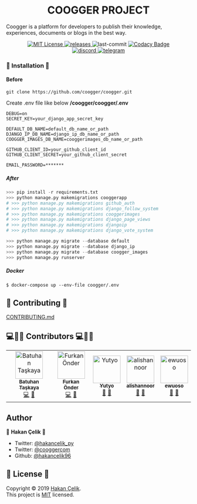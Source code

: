 <h1 align="center">COOGGER PROJECT</h1>
<p align="left">
  Coogger is a platform for developers to publish their knowledge, experiences, documents or blogs in the best way.
 </p>
<p align="center">
  <a href="https://github.com/coogger/coogger/blob/super-coogger/LICENSE.txt" target="_blank">
    <img alt="MIT License" title="MIT License" src="https://img.shields.io/github/license/coogger/coogger.svg?style=for-the-badge"/>
  </a>
  <a href="https://github.com/coogger/coogger/releases" target="_blank">
    <img alt="releases" title="releases" src="https://img.shields.io/github/release/coogger/coogger.svg?style=for-the-badge"/>
  </a>
  <img alt="last-commit" title="last-commit" src="https://img.shields.io/github/last-commit/coogger/coogger.svg?style=for-the-badge"/>
  <a href="https://www.codacy.com/app/hakancelik96/coogger?utm_source=github.com&amp;utm_medium=referral&amp;utm_content=coogger/coogger&amp;utm_campaign=Badge_Grade" target="_blank">
 <img alt="Codacy Badge" title="Codacy Badge" src="https://img.shields.io/codacy/grade/56b6c891028543d685564b78ab3431d2?style=for-the-badge"/>
  </a>
  <br>
 <a href="https://discord.gg/avmdZJa" target="_blank">
    <img alt="discord" title="discord" src="https://img.shields.io/discord/465599004865200129.svg?label=Discord&style=for-the-badge"/>
  </a>
 <a href="https://t.me/coogger" target="_blank">
 <img alt="telegram" title="telegram" src="https://img.shields.io/badge/chat-telegram-green.svg?style=for-the-badge"/>
  </a>
</p>

### 🚀 Installation 🚀
#### Before

`git clone https://github.com/coogger/coogger.git`

Create .env file like below
**/coogger/coogger/.env**

```
DEBUG=on
SECRET_KEY=your_django_app_secret_key

DEFAULT_DB_NAME=default_db_name_or_path
DJANGO_IP_DB_NAME=django_ip_db_name_or_path
COOGGER_IMAGES_DB_NAME=cooggerimages_db_name_or_path

GITHUB_CLIENT_ID=your_github_client_id
GITHUB_CLIENT_SECRET=your_github_client_secret

EMAIL_PASSWORD=*******
```

##### After

```python
>>> pip install -r requirements.txt
>>> python manage.py makemigrations cooggerapp
# >>> python manage.py makemigrations github_auth
# >>> python manage.py makemigrations django_follow_system
# >>> python manage.py makemigrations cooggerimages
# >>> python manage.py makemigrations django_page_views
# >>> python manage.py makemigrations djangoip
# >>> python manage.py makemigrations django_vote_system

>>> python manage.py migrate --database default
>>> python manage.py migrate --database django_ip
>>> python manage.py migrate --database coogger_images
>>> python manage.py runserver
```

##### Docker
```
$ docker-compose up --env-file coogger/.env
```

## 🤝 Contributing 🤝
[CONTRIBUTING.md](https://github.com/coogger/coogger/blob/coogger-dev/CONTRIBUTING.md)


## 💻📖🐛 Contributors 💻📖🐛

<!-- ALL-CONTRIBUTORS-LIST:START - Do not remove or modify this section -->
<!-- prettier-ignore -->
<table>
  <tr>
    <td align="center">
      <a href="https://github.com/isidentical">
        <img src="https://avatars3.githubusercontent.com/u/47358913?s=460&v=4" width="75px;" alt="Batuhan Taşkaya"/>
        <br/>
        <sub>
          <b>Batuhan Taşkaya</b>
        </sub>
      </a>
      <br/>
      <a href="https://github.com/coogger/coogger/commits?author=isidentical" title="Code">💻</a>
      <a href="https://github.com/coogger/coogger/issues?q=author%3Aisidentical" title="Bug reports">🐛</a>
    </td>
    <td align="center">
      <a href="https://github.com/furkanonder">
        <img src="https://avatars0.githubusercontent.com/u/24194934?s=460&v=4" width="75px;" alt="Furkan Önder"/>
        <br/>
        <sub>
          <b>Furkan Önder</b>
        </sub>
      </a>
      <br/>
      <a href="https://github.com/coogger/coogger/commits?author=furkanonder" title="Code">💻</a>
      <a href="https://github.com/coogger/coogger/commits?author=furkanonder" title="Documentation">📖</a>
    </td>
    <td align="center">
      <a href="https://github.com/Yutyo">
        <img src="https://avatars2.githubusercontent.com/u/40173707?s=460&v=4" width="75px;" alt="Yutyo"/>
        <br/>
        <sub>
          <b>Yutyo</b>
        </sub>
      </a>
      <br/>
      <a href="https://github.com/coogger/coogger/commits?author=Yutyo" title="Documentation">📖</a>
      <a href="https://github.com/coogger/coogger/issues?q=author%3AYutyo" title="Bug reports">🐛</a>
    </td>
    <td align="center">
      <a href="https://github.com/adilkhan8000">
        <img src="https://avatars0.githubusercontent.com/u/37472106?s=460&v=4" width="75px;" alt="alishannoor"/>
        <br/>
        <sub>
          <b>alishannoor</b>
        </sub>
      </a>
      <br/>
      <a href="https://github.com/coogger/coogger/commits?author=adilkhan8000" title="Documentation">📖</a>
      <a href="https://github.com/coogger/coogger/issues?q=author%3Aadilkhan8000" title="Bug reports">🐛</a>
    </td>
    <td align="center">
      <a href="https://github.com/ewuoso">
        <img src="https://avatars2.githubusercontent.com/u/33087808?s=460&v=4" width="75px;" alt="ewuoso"/>
        <br/>
        <sub>
          <b>ewuoso</b>
        </sub>
      </a>
      <br/>
      <a href="https://github.com/coogger/coogger/commits?author=ewuoso" title="Documentation">📖</a>
      <a href="https://github.com/coogger/coogger/issues?q=author%3Aewuoso" title="Bug reports">🐛</a>
    </td>
  </tr>
</table>

<!-- ALL-CONTRIBUTORS-LIST:END -->

## Author

👤 **Hakan Çelik** 👤

- Twitter: [@hakancelik_py](https://twitter.com/hakancelik_py)
- Twitter: [@cooggercom](https://twitter.com/cooggercom)
- Github: [@hakancelik96](https://github.com/hakancelik96)

## 📝 License 📝

Copyright © 2019 [Hakan Çelik](https://github.com/coogger/coogger).<br/>
This project is [MIT](https://github.com/coogger/coogger/blob/master/LICENSE) licensed.
